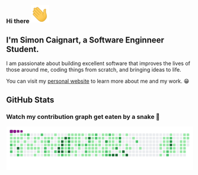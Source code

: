### Hi there <img src="https://raw.githubusercontent.com/ABSphreak/ABSphreak/master/gifs/Hi.gif" width="50px">
## I'm Simon Caignart, a Software Enginneer Student.

I am passionate about building excellent software that improves the lives of those around me, coding things from scratch, and bringing ideas to life.

You can visit my [personal website](https://simoncaignart.com) to learn more about me and my work. 😁

## GitHub Stats

### Watch my contribution graph get eaten by a snake 🐍

![snake gif](https://github.com/SimonCaignart/SimonCaignart/blob/output/github-contribution-grid-snake.gif)

